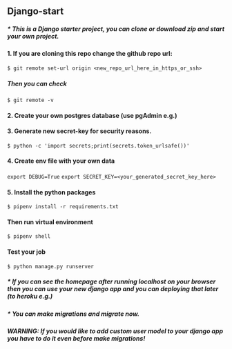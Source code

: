 ## Django-start
##### * This is a Django starter project, you can clone or download zip and start your own project.

#### 1. If you are cloning this repo change the github repo url:
```$ git remote set-url origin <new_repo_url_here_in_https_or_ssh>```
##### Then you can check
```$ git remote -v```
#### 2. Create your own postgres database (use pgAdmin e.g.)
#### 3. Generate new secret-key for security reasons.
```$ python -c 'import secrets;print(secrets.token_urlsafe())'```
#### 4. Create env file with your own data
```export DEBUG=True```
```export SECRET_KEY=<your_generated_secret_key_here>```
#### 5. Install the python packages
```$ pipenv install -r requirements.txt```
#### Then run virtual environment
```$ pipenv shell```
#### Test your job
```$ python manage.py runserver```
##### * If you can see the homepage after running localhost on your browser then you can use your new django app and you can deploying that later (to heroku e.g.)
##### * You can make migrations and migrate now.
##### WARNING: If you would like to add custom user model to your django app you have to do it even before make migrations!



